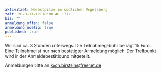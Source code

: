 ```yaml
---
aktivitaet: Herbstpilze im südlichen Vogelsberg
zeit: 2023-11-12T10:00:40.177Z
bis: ""
anmeldung_offen: false
anmeldung_noetig: true
published: true
---
```

Wir sind ca. 3 Stunden unterwegs. Die Teilnahmegebühr beträgt 15 Euro. Eine Teilnahme ist nur nach bestätigter Anmeldung möglich. Der Treffpunkt wird in der Anmeldebestätigung mitgeteilt.

Anmeldungen bitte an koch.birstein@freenet.de